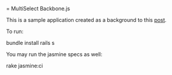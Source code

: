 = MultiSelect Backbone.js

This is a sample application created as a background to this [post](http://blog.dtmtec.com.br/criando-um-componente-usando-backbonejs).

To run:

  bundle install
  rails s

You may run the jasmine specs as well:

  rake jasmine:ci